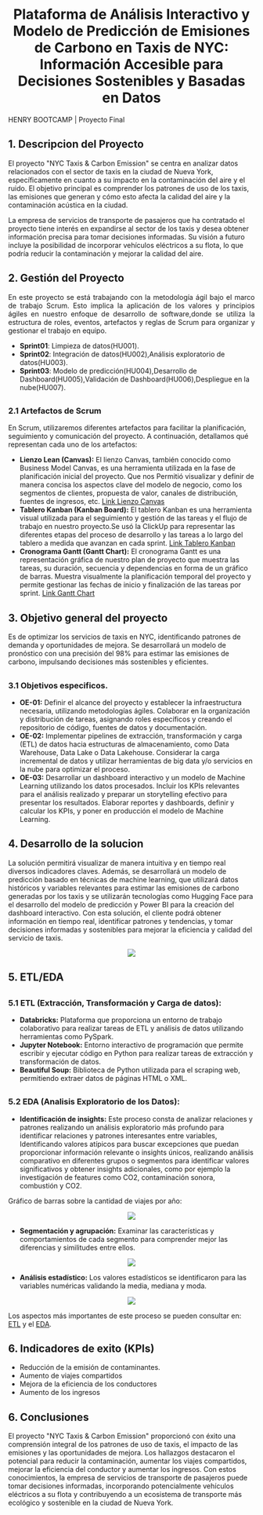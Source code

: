   # <h1 align="center"> Plataforma de Análisis Interactivo y Modelo de Predicción de Emisiones de Carbono en Taxis de NYC: Información Accesible para Decisiones Sostenibles y Basadas en Datos</h1>
 HENRY BOOTCAMP | Proyecto Final

 ## <h2 align='left'> 1. Descripcion del Proyecto </h2>
 El proyecto "NYC Taxis & Carbon Emission" se centra en analizar datos relacionados con el sector de taxis en la ciudad de Nueva York, específicamente en cuanto a su impacto en la contaminación del aire y el ruido. El objetivo principal es comprender los patrones de uso de los taxis, las emisiones que generan y cómo esto afecta la calidad del aire y la contaminación acústica en la ciudad.
 
 La empresa de servicios de transporte de pasajeros que ha contratado el proyecto tiene interés en expandirse al sector de los taxis y desea obtener información precisa para tomar decisiones informadas. Su visión a futuro incluye la posibilidad de incorporar vehículos eléctricos a su flota, lo que podría reducir la contaminación y mejorar la calidad del aire.

 ## <h2 align='left'>  2. Gestión del Proyecto </h2>
<p align="justify">En este proyecto se está trabajando con la metodología ágil bajo el marco de trabajo Scrum. Esto implica la aplicación de los valores y principios ágiles en nuestro  enfoque de desarrollo de software,donde se  utiliza la estructura de roles, eventos, artefactos y reglas de Scrum para organizar y gestionar el trabajo en equipo.</p>

 - **Sprint01**: Limpieza de datos(HU001).
 - **Sprint02**: Integración de datos(HU002),Análisis exploratorio de datos(HU003).
 - **Sprint03**: Modelo de predicción(HU004),Desarrollo de Dashboard(HU005),Validación de Dashboard(HU006),Despliegue en la nube(HU007).

 ## <h3 align='left'>  2.1 Artefactos de Scrum</h3>
En Scrum, utilizaremos diferentes artefactos para facilitar la planificación, seguimiento y comunicación del proyecto. A continuación, detallamos qué representan cada uno de los artefactos:
 - **Lienzo Lean (Canvas):**
   El lienzo Canvas, también conocido como Business Model Canvas, es una herramienta utilizada en la fase de planificación inicial del proyecto. Que nos  Permitió visualizar y definir de manera concisa los aspectos clave del modelo de negocio, como los segmentos de clientes, propuesta de valor, canales de distribución, fuentes de ingresos, etc. [Link Lienzo Canvas](https://miro.com/welcomeonboard/Z3hMeUV1em1MdjRiSkF2aVd2ZVdHMHVNdzhMQXUzR2l1czM2VThJTEF1OURVdmsya29LanFxelZXaVNtcVFjdHwzMDc0NDU3MzU5MTY3OTkyOTUwfDI=?share_link_id=234733872676)
 - **Tablero Kanban (Kanban Board):**
   El tablero Kanban es una herramienta visual utilizada para el seguimiento y gestión de las tareas y el flujo de trabajo en nuestro proyecto.Se usó la ClickUp para representar las diferentes etapas del proceso de desarrollo y las tareas  a lo largo del tablero a medida que avanzan en cada sprint. [Link Tablero Kanban](https://sharing.clickup.com/9003183105/b/h/6-900302462589-2/2f84773b6c7934d)
 - **Cronograma Gantt (Gantt Chart):**
El cronograma Gantt es una representación gráfica de nuestro  plan de proyecto que muestra las tareas, su duración, secuencia y dependencias en forma de un gráfico de barras. Muestra visualmente la planificación temporal del proyecto y permite gestionar las fechas de inicio y finalización de las tareas por sprint. [Link Gantt Chart](https://sharing.clickup.com/9003183105/g/h/8ca3b01-402/44904377e385669)


 ## 3. Objetivo general del proyecto
  Es de optimizar los servicios de taxis en NYC, identificando patrones de demanda y oportunidades de mejora. Se desarrollará un modelo de pronóstico con una precisión del 98% para estimar las emisiones de carbono, impulsando decisiones más sostenibles y eficientes.
  ## <h3 align='left'>  3.1 Objetivos especificos.</h3>
  -	**OE-01:** Definir el alcance del proyecto y establecer la infraestructura necesaria, utilizando metodologías ágiles. Colaborar en la organización y distribución de tareas, asignando roles específicos y creando el repositorio de código, fuentes de datos y documentación.
  -	**OE-02:** Implementar pipelines de extracción, transformación y carga (ETL) de datos hacia estructuras de almacenamiento, como Data Warehouse, Data Lake o Data Lakehouse. Considerar la carga incremental de datos y utilizar herramientas de big data y/o servicios en la nube para optimizar el proceso.
  - **OE-03:** Desarrollar un dashboard interactivo y un modelo de Machine Learning utilizando los datos procesados. Incluir los KPIs relevantes para el análisis realizado y preparar un storytelling efectivo para presentar los resultados. Elaborar reportes y dashboards, definir y calcular los KPIs, y poner en producción el modelo de Machine Learning.


## 4. Desarrollo de la solucion
La solución permitirá visualizar de manera intuitiva y en tiempo real diversos indicadores claves. Además, se desarrollará un modelo de predicción basado en técnicas de machine learning, que utilizará datos históricos y variables relevantes para estimar las emisiones de carbono generadas por los taxis y se utilizarán tecnologías como Hugging Face para el desarrollo del modelo de predicción y Power BI para la creación del dashboard interactivo.
 Con esta solución, el cliente podrá obtener información en tiempo real, identificar patrones y tendencias, y tomar decisiones informadas y sostenibles para mejorar la eficiencia y calidad del servicio de taxis. 
 <p align=center><img src= Sprint03/Imagen4.jpg><p>
   
## 5. ETL/EDA
  ## <h3 align='left'>  5.1 ETL (Extracción, Transformación y Carga de datos):</h3>
  - **Databricks:** Plataforma que proporciona un entorno de trabajo colaborativo para realizar tareas de ETL y análisis de datos utilizando herramientas como PySpark.
  - **Jupyter Notebook:** Entorno interactivo de programación que permite escribir y ejecutar código en Python para realizar tareas de extracción y transformación de datos.
  - **Beautiful Soup:** Biblioteca de Python utilizada para el scraping web, permitiendo extraer datos de páginas HTML o XML.
  ## <h3 align='left'>  5.2 EDA (Analisis Exploratorio de los Datos):</h3>
  - **Identificación de insights:** Este proceso consta de analizar relaciones y patrones realizando un análisis exploratorio más profundo para identificar relaciones y patrones interesantes entre variables, 
Identificando valores atípicos para buscar excepciones que puedan proporcionar información relevante o insights únicos, realizando análisis comparativo en diferentes grupos o segmentos para identificar valores significativos y obtener insights adicionales, como por ejemplo la investigación de features como CO2, contaminación sonora, combustión y CO2.

Gráfico de barras sobre la cantidad de viajes por año:
<p align=center><img src= Sprint03/Imagen5.jpg><p>

- **Segmentación y agrupación:** Examinar las características y comportamientos de cada segmento para comprender mejor las diferencias y similitudes entre ellos.
 <p align=center><img src= Sprint03/Imagen7.jpg><p>
  
 - **Análisis estadístico:** Los valores estadísticos se identificaron para las variables numéricas validando la media, mediana y moda.
<p align=center><img src= Sprint03/Imagen6.jpg><p>

Los aspectos más importantes de este proceso se pueden consultar en: [ETL](https://github.com/AlarconIlbert/PF_GRUPO09/tree/master/Sprint02%20/ETL) y el [EDA](https://github.com/AlarconIlbert/PF_GRUPO09/tree/master/Sprint02%20/EDA "EDA").

## 6. Indicadores de exito (KPIs)
- Reducción de la emisión de contaminantes.
- Aumento de viajes compartidos
- Mejora de la eficiencia de los conductores
- Aumento de los ingresos

## 6. Conclusiones
El proyecto "NYC Taxis & Carbon Emission" proporcionó con éxito una comprensión integral de los patrones de uso de taxis, el impacto de las emisiones y las oportunidades de mejora. Los hallazgos destacaron el potencial para reducir la contaminación, aumentar los viajes compartidos, mejorar la eficiencia del conductor y aumentar los ingresos. Con estos conocimientos, la empresa de servicios de transporte de pasajeros puede tomar decisiones informadas, incorporando potencialmente vehículos eléctricos a su flota y contribuyendo a un ecosistema de transporte más ecológico y sostenible en la ciudad de Nueva York.
  
 
